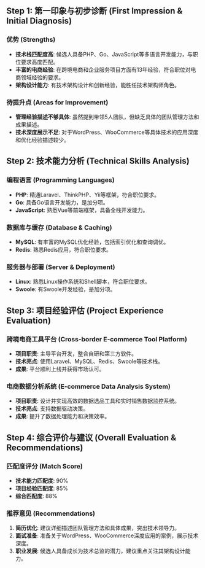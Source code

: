 ## Step 1: 第一印象与初步诊断 (First Impression & Initial Diagnosis)

### 优势 (Strengths)
- **技术栈匹配度高**: 候选人具备PHP、Go、JavaScript等多语言开发能力，与职位要求高度匹配。
- **丰富的电商经验**: 在跨境电商和企业服务项目方面有13年经验，符合职位对电商领域经验的要求。
- **架构设计能力**: 有技术架构设计和创新经验，能胜任技术架构师角色。

### 待提升点 (Areas for Improvement)
- **管理经验描述不够具体**: 虽然提到带领5人团队，但缺乏具体的团队管理方法和成果描述。
- **技术深度展示不足**: 对于WordPress、WooCommerce等具体技术的应用深度和优化经验描述较少。

## Step 2: 技术能力分析 (Technical Skills Analysis)

### 编程语言 (Programming Languages)
- **PHP**: 精通Laravel、ThinkPHP、Yii等框架，符合职位要求。
- **Go**: 具备Go语言开发能力，是加分项。
- **JavaScript**: 熟悉Vue等前端框架，具备全栈开发能力。

### 数据库与缓存 (Database & Caching)
- **MySQL**: 有丰富的MySQL优化经验，包括索引优化和查询调优。
- **Redis**: 熟悉Redis应用，符合职位要求。

### 服务器与部署 (Server & Deployment)
- **Linux**: 熟悉Linux操作系统和Shell脚本，符合职位要求。
- **Swoole**: 有Swoole开发经验，是加分项。

## Step 3: 项目经验评估 (Project Experience Evaluation)

### 跨境电商工具平台 (Cross-border E-commerce Tool Platform)
- **项目职责**: 主导平台开发，整合自研和第三方软件。
- **技术亮点**: 使用Laravel、MySQL、Redis、Swoole等技术栈。
- **成果**: 平台顺利上线并获得市场认可。

### 电商数据分析系统 (E-commerce Data Analysis System)
- **项目职责**: 设计并实现高效的数据选品工具和实时销售数据监控系统。
- **技术亮点**: 支持数据驱动决策。
- **成果**: 提升了数据处理能力和决策效率。

## Step 4: 综合评价与建议 (Overall Evaluation & Recommendations)

### 匹配度评分 (Match Score)
- **技术能力匹配度**: 90%
- **项目经验匹配度**: 85%
- **综合匹配度**: 88%

### 推荐意见 (Recommendations)
1. **简历优化**: 建议详细描述团队管理方法和具体成果，突出技术领导力。
2. **面试准备**: 准备关于WordPress、WooCommerce深度应用的案例，展示技术深度。
3. **职业发展**: 候选人具备成长为技术总监的潜力，建议重点关注其架构设计能力。
